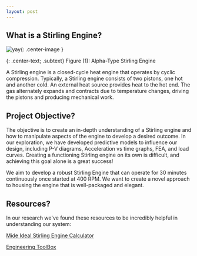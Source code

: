 ```yaml
---
layout: post
---
```


## What is a Stirling Engine?
![yay](https://eliaswheatfall.github.io/StirlingEngineOne/assets/stirling-engine.gif){: .center-image }

{: .center-text; .subtext}
Figure (1): Alpha-Type Stirling Engine

A Stirling engine is a closed-cycle heat engine that operates by cyclic compression. Typically, a Stirling engine consists of two pistons, one hot and another cold. An external heat source provides heat to the hot end. The gas alternately expands and contracts due to temperature changes, driving the pistons and producing mechanical work.


## Project Objective?
The objective is to create an in-depth understanding of a Stirling engine and how to manipulate aspects of the engine to develop a desired outcome. In our exploration, we have developed predictive models to influence our design, including P-V diagrams, Acceleration vs time graphs, FEA, and load curves. Creating a functioning Stirling engine on its own is difficult, and achieving this goal alone is a great success! 

We aim to develop a robust Stirling Engine that can operate for 30 minutes continuously once started at 400 RPM. We want to create a novel approach to housing the engine that is well-packaged and elegant.

## Resources?
In our research we've found these resources to be incredibly helpful in understanding our system:

[Mide Ideal Stirling Engine Calculator](https://www.mide.com/ideal-stirling-cycle-calculator)

[Engineering ToolBox](https://www.engineeringtoolbox.com/friction-coefficients-d_778.html)


